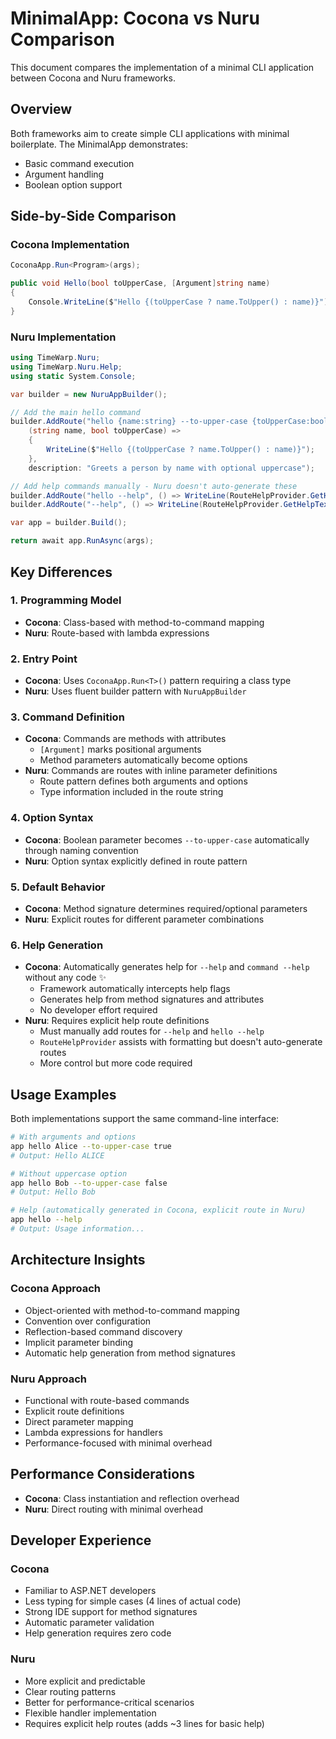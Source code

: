 # MinimalApp: Cocona vs Nuru Comparison

This document compares the implementation of a minimal CLI application between Cocona and Nuru frameworks.

## Overview

Both frameworks aim to create simple CLI applications with minimal boilerplate. The MinimalApp demonstrates:
- Basic command execution
- Argument handling
- Boolean option support

## Side-by-Side Comparison

### Cocona Implementation

```csharp
CoconaApp.Run<Program>(args);

public void Hello(bool toUpperCase, [Argument]string name)
{
    Console.WriteLine($"Hello {(toUpperCase ? name.ToUpper() : name)}");
}
```

### Nuru Implementation

```csharp
using TimeWarp.Nuru;
using TimeWarp.Nuru.Help;
using static System.Console;

var builder = new NuruAppBuilder();

// Add the main hello command
builder.AddRoute("hello {name:string} --to-upper-case {toUpperCase:bool}", 
    (string name, bool toUpperCase) => 
    {
        WriteLine($"Hello {(toUpperCase ? name.ToUpper() : name)}");
    },
    description: "Greets a person by name with optional uppercase");

// Add help commands manually - Nuru doesn't auto-generate these
builder.AddRoute("hello --help", () => WriteLine(RouteHelpProvider.GetHelpText(builder.EndpointCollection)));
builder.AddRoute("--help", () => WriteLine(RouteHelpProvider.GetHelpText(builder.EndpointCollection)));

var app = builder.Build();

return await app.RunAsync(args);
```

## Key Differences

### 1. Programming Model
- **Cocona**: Class-based with method-to-command mapping
- **Nuru**: Route-based with lambda expressions

### 2. Entry Point
- **Cocona**: Uses `CoconaApp.Run<T>()` pattern requiring a class type
- **Nuru**: Uses fluent builder pattern with `NuruAppBuilder`

### 3. Command Definition
- **Cocona**: Commands are methods with attributes
  - `[Argument]` marks positional arguments
  - Method parameters automatically become options
- **Nuru**: Commands are routes with inline parameter definitions
  - Route pattern defines both arguments and options
  - Type information included in the route string

### 4. Option Syntax
- **Cocona**: Boolean parameter becomes `--to-upper-case` automatically through naming convention
- **Nuru**: Option syntax explicitly defined in route pattern

### 5. Default Behavior
- **Cocona**: Method signature determines required/optional parameters
- **Nuru**: Explicit routes for different parameter combinations

### 6. Help Generation
- **Cocona**: Automatically generates help for `--help` and `command --help` without any code ✨
  - Framework automatically intercepts help flags
  - Generates help from method signatures and attributes
  - No developer effort required
- **Nuru**: Requires explicit help route definitions
  - Must manually add routes for `--help` and `hello --help`
  - `RouteHelpProvider` assists with formatting but doesn't auto-generate routes
  - More control but more code required

## Usage Examples

Both implementations support the same command-line interface:

```bash
# With arguments and options
app hello Alice --to-upper-case true
# Output: Hello ALICE

# Without uppercase option
app hello Bob --to-upper-case false
# Output: Hello Bob

# Help (automatically generated in Cocona, explicit route in Nuru)
app hello --help
# Output: Usage information...
```

## Architecture Insights

### Cocona Approach
- Object-oriented with method-to-command mapping
- Convention over configuration
- Reflection-based command discovery
- Implicit parameter binding
- Automatic help generation from method signatures

### Nuru Approach
- Functional with route-based commands
- Explicit route definitions
- Direct parameter mapping
- Lambda expressions for handlers
- Performance-focused with minimal overhead

## Performance Considerations

- **Cocona**: Class instantiation and reflection overhead
- **Nuru**: Direct routing with minimal overhead

## Developer Experience

### Cocona
- Familiar to ASP.NET developers
- Less typing for simple cases (4 lines of actual code)
- Strong IDE support for method signatures
- Automatic parameter validation
- Help generation requires zero code

### Nuru
- More explicit and predictable
- Clear routing patterns
- Better for performance-critical scenarios
- Flexible handler implementation
- Requires explicit help routes (adds ~3 lines for basic help)